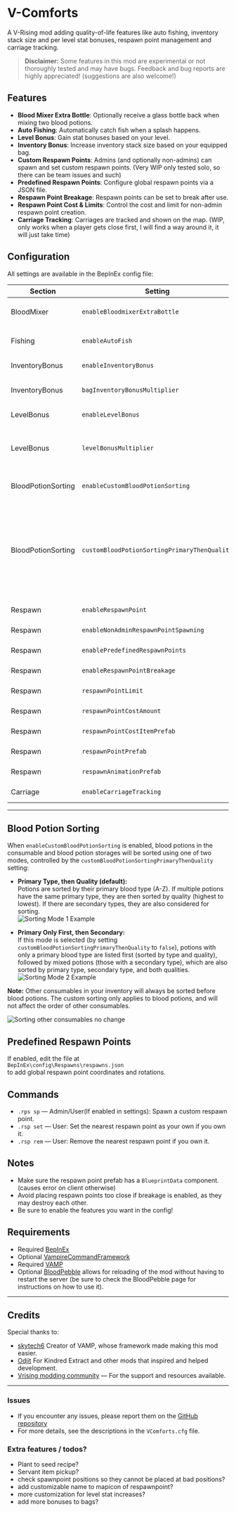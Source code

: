 # V-Comforts

A V-Rising mod adding quality-of-life features like auto fishing, inventory stack size and per level stat bonuses, respawn point management and carriage tracking.

> **Disclaimer:** Some features in this mod are experimental or not thoroughly tested and may have bugs. Feedback and bug reports are highly appreciated! (suggestions are also welcome!)

## Features

- **Blood Mixer Extra Bottle**: Optionally receive a glass bottle back when mixing two blood potions.
- **Auto Fishing**: Automatically catch fish when a splash happens.
- **Level Bonus**: Gain stat bonuses based on your level.
- **Inventory Bonus**: Increase inventory stack size based on your equipped bag.
- **Custom Respawn Points**: Admins (and optionally non-admins) can spawn and set custom respawn points. (Very WIP only tested solo, so there can be team issues and such)
- **Predefined Respawn Points**: Configure global respawn points via a JSON file.
- **Respawn Point Breakage**: Respawn points can be set to break after use.
- **Respawn Point Cost & Limits**: Control the cost and limit for non-admin respawn point creation.
- **Carriage Tracking**: Carriages are tracked and shown on the map. (WIP, only works when a player gets close first, I will find a way around it, it will just take time)

## Configuration

All settings are available in the BepInEx config file:

| Section              | Setting                                   | Description                                                                                                                                                                                                                                    | Default                         |
|----------------------|-------------------------------------------|------------------------------------------------------------------------------------------------------------------------------------------------------------------------------------------------------------------------------------------------|---------------------------------|
| BloodMixer           | `enableBloodmixerExtraBottle`             | Gives a glass bottle back when mixing 2 blood potions.                                                                                                                                                                                         | `false`                         |
| Fishing              | `enableAutoFish`                          | Fish will automatically be caught whenever a splash happens.                                                                                                                                            | `false`                         |
| InventoryBonus       | `enableInventoryBonus`                    | Bonus to inventory stack size based on equipped bag.                                                                                                                                                                                           | `false`                         |
| InventoryBonus       | `bagInventoryBonusMultiplier`             | Inventory stack size bonus multipliers per bag tier (max stack size clamped to 4095).                                                                                                                   | `1.05,1.10,1.15,1.20,1.25,1.30` |
| LevelBonus           | `enableLevelBonus`                        | Bonus to stats based on your level.                                                                                                                                                                                                            | `false`                         |
| LevelBonus           | `levelBonusMultiplier`                    | Level bonus addition per level per stat: resourceYieldBonus, moveSpeedBonus, shapeshiftMoveSpeedBonus.                                                                                                  | `0.005,0.003,0.0035`            |
| BloodPotionSorting   | `enableCustomBloodPotionSorting`          | If enabled, blood potions will be sorted by primary blood type and then by quality.                                                                                                                      | `false`                         |
| BloodPotionSorting   | `customBloodPotionSortingPrimaryThenQuality` | If enabled, blood potions are sorted first by primary blood type (A-Z), then by quality (highest to lowest). If disabled, potions with only a primary blood type are listed first (sorted A-Z, highest quality first), followed by mixed potions (those with a secondary type), also sorted by primary type and quality. | `true`                          |
| Respawn              | `enableRespawnPoint`                      | Admins can spawn and set custom respawn points.                                                                                                                                                         | `false`                         |
| Respawn              | `enableNonAdminRespawnPointSpawning`      | Non-admins can also spawn respawn points (limited).                                                                                                                                                      | `false`                         |
| Respawn              | `enablePredefinedRespawnPoints`           | Enables predefined respawn points from a JSON file.                                                                                                                                                      | `false`                         |
| Respawn              | `enableRespawnPointBreakage`              | Respawn points break after 1 use.                                                                                                                                                                        | `false`                         |
| Respawn              | `respawnPointLimit`                       | Limit of respawn points for non-admins (`0` = unlimited).                                                                                                                                                | `1`                             |
| Respawn              | `respawnPointCostAmount`                  | Amount of item required to spawn a respawn point.                                                                                                                                                        | `1`                             |
| Respawn              | `respawnPointCostItemPrefab`              | Prefab ID of the required item.                                                                                                                                                                          | `271594022`                     |
| Respawn              | `respawnPointPrefab`                      | Prefab ID of the respawn point.                                                                                                                                                                          | `-55079755`                     |
| Respawn              | `respawnAnimationPrefab`                  | Prefab ID of the respawn animation.                                                                                                                                                                      | `1290990039`                    |
| Carriage             | `enableCarriageTracking`                  | Carriages will be tracked and shown on the map.                                                                                                                                                          | `false`                         |

---

## Blood Potion Sorting

When `enableCustomBloodPotionSorting` is enabled, blood potions in the consumable and blood potion storages will be sorted using one of two modes, controlled by the `customBloodPotionSortingPrimaryThenQuality` setting:

- **Primary Type, then Quality (default):**  
  Potions are sorted by their primary blood type (A-Z). If multiple potions have the same primary type, they are then sorted by quality (highest to lowest). If there are secondary types, they are also considered for sorting.  
  ![Sorting Mode 1 Example](https://i.imgur.com/bybx2TX.png)

- **Primary Only First, then Secondary:**  
  If this mode is selected (by setting `customBloodPotionSortingPrimaryThenQuality` to `false`), potions with only a primary blood type are listed first (sorted by type and quality), followed by mixed potions (those with a secondary type), which are also sorted by primary type, secondary type, and both qualities.  
  ![Sorting Mode 2 Example](https://i.imgur.com/fUaAaN0.png)

**Note:**
Other consumables in your inventory will always be sorted before blood potions. The custom sorting only applies to blood potions, and will not affect the order of other consumables.

![Sorting other consumables no change](https://i.imgur.com/Ymt5kTi.png)

## Predefined Respawn Points

If enabled, edit the file at  
`BepInEx\config\Respawns\respawns.json`  
to add global respawn point coordinates and rotations.

## Commands

- `.rps sp`  — Admin/User(If enabled in settings): Spawn a custom respawn point.
- `.rsp set` — User: Set the nearest respawn point as your own if you own it.
- `.rsp rem` — User: Remove the nearest respawn point if you own it.

## Notes

- Make sure the respawn point prefab has a `BlueprintData` component. (causes error on client otherwise)
- Avoid placing respawn points too close if breakage is enabled, as they may destroy each other.
- Be sure to enable the features you want in the config!

## Requirements

- Required [BepInEx](https://thunderstore.io/c/v-rising/p/BepInEx/BepInExPack_V_Rising/)
- Optional [VampireCommandFramework](https://thunderstore.io/c/v-rising/p/deca/VampireCommandFramework/)
- Required [VAMP](https://thunderstore.io/c/v-rising/p/skytech6/VAMP/)
- Optional [BloodPebble](https://thunderstore.io/c/v-rising/p/cheesasaurus/Bloodpebble/) allows for reloading of the mod without having to restart the server (be sure to check the BloodPebble page for instructions on how to use it).

---

## Credits
Special thanks to:  
- [skytech6](https://ko-fi.com/skytech6) Creator of VAMP, whose framework made making this mod easier.
- [Odjit](https://github.com/odjit/) For Kindred Extract and other mods that inspired and helped development.
- [Vrising modding community](https://discord.gg/v-rising-mod-community-978094827830915092) — For the support and resources available.
---
### Issues
* If you encounter any issues, please report them on the [GitHub repository](https://github.com/skythebro/V-Comforts/issues)
* For more details, see the descriptions in the `VComforts.cfg` file.

### Extra features / todos?
* Plant to seed recipe?
* Servant item pickup?  
* check spawnpoint positions so they cannot be placed at bad positions?
* add customizable name to mapicon of respawnpoint?
* more customization for level stat increases?
* add more bonuses to bags?